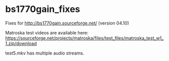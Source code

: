 # bs1770gain_fixes
Fixes for http://bs1770gain.sourceforge.net/ (version 04.10)

Matroska test videos are available here: https://sourceforge.net/projects/matroska/files/test_files/matroska_test_w1_1.zip/download

test5.mkv has multiple audio streams.
